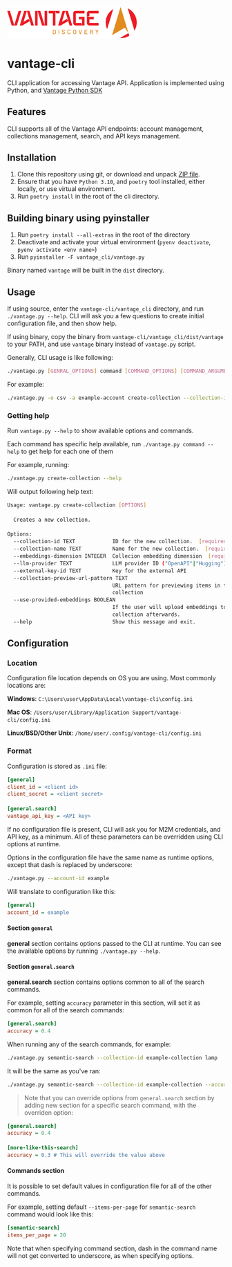 <img src="assets/vantage_logo.png" title="Vantage Discovery Logo" width="300"/></br>

# vantage-cli

CLI application for accessing Vantage API. Application is implemented using Python, and [Vantage Python SDK](https://github.com/VantageDiscovery/vantage-sdk-python/)

## Features

CLI supports all of the Vantage API endpoints: account management, collections management, search, and API keys management.

## Installation

1. Clone this repository using git, or download and unpack [ZIP file](https://github.com/VantageDiscovery/vantage-cli/archive/refs/heads/develop.zip).
2. Ensure that you have `Python 3.10`, and `poetry` tool installed, either locally, or use virtual environment.
3. Run `poetry install` in the root of the cli directory.

## Building binary using pyinstaller

1. Run `poetry install --all-extras` in the root of the directory
2. Deactivate and activate your virtual environment (`pyenv deactivate`, `pyenv activate <env name>`)
3. Run `pyinstaller -F vantage_cli/vantage.py`

Binary named `vantage` will be built in the `dist` directory.

## Usage

If using source, enter the `vantage-cli/vantage_cli` directory, and run `./vantage.py --help`. CLI will ask you a few questions to create initial configuration file, and then show help.

If using binary, copy the binary from `vantage-cli/vantage_cli/dist/vantage` to your PATH, and use `vantage` binary instead of `vantage.py` script.

Generally, CLI usage is like following:

```bash
./vantage.py [GENRAL_OPTIONS] command [COMMAND_OPTIONS] [COMMAND_ARGUMENTS]
```

For example:

```bash
./vantage.py -o csv -a example-account create-collection --collection-id example --collection-name "My example collection" --embeddings-dimension 1536 --use-provided-embeddings true
```

### Getting help

Run `vantage.py --help` to show available options and commands.

Each command has specific help available, run `./vantage.py command --help` to get help for each one of them

For example, running:

```bash
./vantage.py create-collection --help
```

Will output following help text:

```bash
Usage: vantage.py create-collection [OPTIONS]

  Creates a new collection.

Options:
  --collection-id TEXT            ID for the new collection.  [required]
  --collection-name TEXT          Name for the new collection.  [required]
  --embeddings-dimension INTEGER  Collecion embedding dimension  [required]
  --llm-provider TEXT             LLM provider ID ("OpenAPI"|"Hugging")
  --external-key-id TEXT          Key for the external API
  --collection-preview-url-pattern TEXT
                                  URL pattern for previewing items in the
                                  collection
  --use-provided-embeddings BOOLEAN
                                  If the user will upload embeddings to
                                  collection afterwards.
  --help                          Show this message and exit.
```

## Configuration

### Location

Configuration file location depends on OS you are using. Most commonly locations are:

**Windows**: `C:\Users\user\AppData\Local\vantage-cli\config.ini`

**Mac OS**: `/Users/user/Library/Application Support/vantage-cli/config.ini`

**Linux/BSD/Other Unix**: `/home/user/.config/vantage-cli/config.ini`

### Format

Configuration is stored as `.ini` file:

```ini
[general]
client_id = <client id>
client_secret = <client secret>

[general.search]
vantage_api_key = <API key>

```

If no configuration file is present, CLI will ask you for M2M credentials, and API key, as a minimum. All of these parameters can be overridden using CLI options at runtime.

Options in the configuration file have the same name as runtime options, except that dash is replaced by underscore:

```bash
./vantage.py --account-id example
```

Will translate to configuration like this:

```ini
[general]
account_id = example
```

#### Section `general`
**general** section contains options passed to the CLI at runtime. You can see the available options by running `./vantage.py --help`.


#### Section `general.search`

**general.search** section contains options common to all of the search commands.

For example, setting `accuracy` parameter in this section, will set it as common for all of the search commands:

```ini
[general.search]
accuracy = 0.4
```

When running any of the search commands, for example:

```bash
./vantage.py semantic-search --collection-id example-collection lamp
```

It will be the same as you've ran:

```bash
./vantage.py semantic-search --collection-id example-collection --accuracy 0.4 lamp
```

> Note that you can override options from `general.search` section by adding new section for a specific search command, with the overriden option:

```ini
[general.search]
accuracy = 0.4

[more-like-this-search]
accuracy = 0.3 # This will override the value above
```

#### Commands section

It is possible to set default values in configuration file for all of the other commands.

For example, setting default `--items-per-page` for `semantic-search` command would look like this:

```ini
[semantic-search]
items_per_page = 20
```

Note that when specifying command section, dash in the command name will not get converted to underscore, as when specifying options.